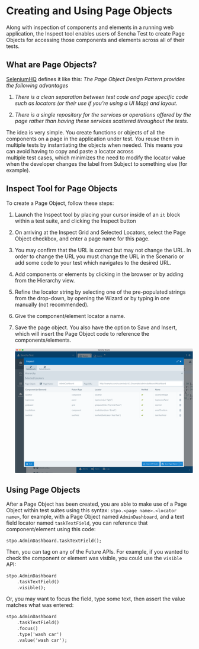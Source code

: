 # Creating and Using Page Objects

Along with inspection of components and elements in a running web application, the Inspect tool enables users of Sencha Test to create Page Objects for accessing those components and elements across all of their tests.

## What are Page Objects?

[SeleniumHQ](https://www.seleniumhq.org/docs/06_test_design_considerations.jsp) defines it like this:
_The Page Object Design Pattern provides the following advantages_

1. _There is a clean separation between test code and page specific code such as 
locators (or their use if you’re using a UI Map) and layout._

2. _There is a single repository for the services or operations offered by the page 
rather than having these services scattered throughout the tests._

The idea is very simple. You create functions or objects of all the components on a 
page in the application under test. You reuse them in multiple tests by instantiating 
the objects when needed. This means you can avoid having to copy and paste a locator across  
multiple test cases, which minimizes the need to modify the locator value when the 
developer changes the label from Subject to something else (for example).

## Inspect Tool for Page Objects

To create a Page Object, follow these steps:

1. Launch the Inspect tool by placing your cursor inside of an `it` block within a test suite, and clicking the Inspect button

2. On arriving at the Inspect Grid and Selected Locators, select the Page Object 
checkbox, and enter a page name for this page. 

3. You may confirm that the URL is correct but may not change the URL. In order to change the URL you must change the URL in the Scenario or add some 
code to your test which navigates to the desired URL.

5. Add components or elements by clicking in the browser or by adding from the Hierarchy view.

6. Refine the locator string by selecting one of the pre-populated strings from the 
drop-down, by opening the Wizard or by typing in one manually (not recommended).

7. Give the component/element locator a name.

8. Save the page object. You also have the option to Save and Insert, which will insert the Page Object code  to reference the components/elements.

    ![Matching element highlighted in the browser](../images/populated-page-object.png)

## Using Page Objects

After a Page Object has been created, you are able to make use of a Page Object within test suites using this syntax: `stpo.<page name>.<locator name>`, for example, with a Page Object named `AdminDashboard`, and a text field locator named `taskTextField`, you can reference that component/element using this code:

    stpo.AdminDashboard.taskTextField();

Then, you can tag on any of the Future APIs. For example, if you wanted to check the component or element was visible, you could use the `visible` API:

    stpo.AdminDashboard
        .taskTextField()
        .visible();

Or, you may want to focus the field, type some text, then assert the value matches what was entered:

    stpo.AdminDashboard
        .taskTextField()
        .focus()
        .type('wash car')
        .value('wash car');